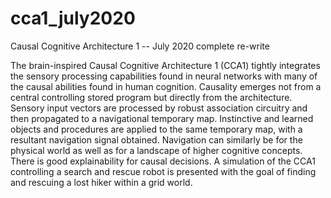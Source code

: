 # cca1_july2020
Causal Cognitive Architecture 1  -- July 2020 complete re-write


The brain-inspired Causal Cognitive Architecture 1 (CCA1) tightly integrates the sensory processing capabilities found in neural networks with many of the causal abilities found in human cognition. Causality emerges not from a central controlling stored program but directly from the architecture. Sensory input vectors are processed by robust association circuitry and then propagated to a navigational temporary map. Instinctive and learned objects and procedures are applied to the same temporary map, with a resultant navigation signal obtained. Navigation can similarly be for the physical world as well as for a landscape of higher cognitive concepts. There is good explainability for causal decisions. A simulation of the CCA1 controlling a search and rescue robot is presented with the goal of finding and rescuing a lost hiker within a grid world.

